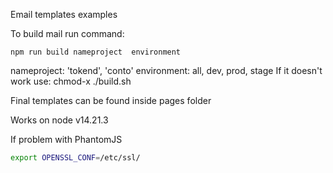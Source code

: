 Email templates examples

To build mail run command:

```
npm run build nameproject  environment
```

nameproject: 'tokend', 'conto'
environment: all, dev, prod, stage
If it doesn't work use: chmod-x ./build.sh

Final templates can be found inside pages folder

Works on node v14.21.3

If problem with PhantomJS
```bash
export OPENSSL_CONF=/etc/ssl/
```
